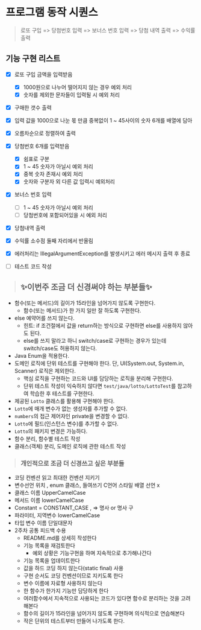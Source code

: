 # 프로그램 동작 시퀀스
> 로또 구입 => 당첨번호 입력 => 보너스 번호 입력 => 당첨 내역 출력 => 수익률 출력

## 기능 구현 리스트
- [x]  로또 구입 금액을 입력받음
    - [x]  1000원으로 나누어 떨어지지 않는 경우 예외 처리
    - [x] 숫자를 제외한 문자들이 입력될 시 예외 처리
- [x]  구매한 갯수 출력
- [x]  입력 값을 1000으로 나눈 몫 만큼 중복없이 1 ~ 45사이의 숫자 6개를 배열에 담아
- [x]  오름차순으로 정렬하여 출력
- [x]  당첨번호 6개를 입력받음
    - [x]  쉼표로 구분
    - [x]  1 ~ 45 숫자가 아닐시 예외 처리
    - [x]  중복 숫자 존재시 예외 처리
    - [x]  숫자와 구분자 외 다른 값 입력시 예외처리
- [x]  보너스 번호 입력
    - [ ]  1 ~ 45 숫자가 아닐시 예외 처리
    - [ ] 당첨번호에 포함되어있을 시 예외 처리
- [x]  당첨내역 출력
- [x]  수익률 소수점 둘째 자리에서 반올림
- [x]  에러처리는 IllegalArgumentException를 발생시키고 에러 메시지 출력 후 종료
- [ ]  테스트 코드 작성


> ## ✨이번주 조금 더 신경써야 하는 부분들✨
- 함수(또는 메서드)의 길이가 15라인을 넘어가지 않도록 구현한다.
    - 함수(또는 메서드)가 한 가지 일만 잘 하도록 구현한다.
- else 예약어를 쓰지 않는다.
    - 힌트: if 조건절에서 값을 return하는 방식으로 구현하면 else를 사용하지 않아도 된다.
    - else를 쓰지 말라고 하니 switch/case로 구현하는 경우가 있는데 switch/case도 허용하지 않는다.
- Java Enum을 적용한다.
- 도메인 로직에 단위 테스트를 구현해야 한다. 단, UI(System.out, System.in, Scanner) 로직은 제외한다.
    - 핵심 로직을 구현하는 코드와 UI를 담당하는 로직을 분리해 구현한다.
    - 단위 테스트 작성이 익숙하지 않다면 `test/java/lotto/LottoTest`를 참고하여 학습한 후 테스트를 구현한다.
- 제공된 `Lotto` 클래스를 활용해 구현해야 한다.
- `Lotto`에 매개 변수가 없는 생성자를 추가할 수 없다.
- `numbers`의 접근 제어자인 private을 변경할 수 없다.
- `Lotto`에 필드(인스턴스 변수)를 추가할 수 없다.
- `Lotto`의 패키지 변경은 가능하다.
- 함수 분리, 함수별 테스트 작성
- 클래스(객체) 분리, 도메인 로직에 관한 테스트 작성

> ### 개인적으로 조금 더 신경쓰고 싶은 부분들
- 코딩 컨벤션 읽고 최대한 컨벤션 지키기
- 변수선언 위치 , enum 클래스, 들여쓰기 C언어 스타일 배열 선언 x
- 클래스 이름 UpperCamelCase
- 메서드 이름 lowerCamelCase
- Constant = CONSTANT_CASE , ⇒ 명사 or 명사 구
- 파라미터, 지역변수 lowerCamelCase
- 타입 변수 이름 단일대문자
- 2주차 공통 피드백 수용
    - README.md를 상세히 작성한다
    - 기능 목록을 재검토한다
        - 예외 상황은 기능구현을 하며 지속적으로 추가해나간다
    - 기능 목록을 업데이트한다
    - 값을 하드 코딩 하지 않는다(static final) 사용
    - 구현 순서도 코딩 컨벤션이므로 지키도록 한다
    - 변수 이름에 자료형 사용하지 않는다
    - 한 함수가 한가지 기능만 담당하게 한다
    - 여러함수에서 지속적으로 사용되는 코드가 있다면 함수로 분리하는 것을 고려해본다
    - 함수의 길이가 15라인을 넘어가지 않도록 구현하며 의식적으로 연습해본다
    - 작은 단위의 테스트부터 만들어 나가도록 한다.